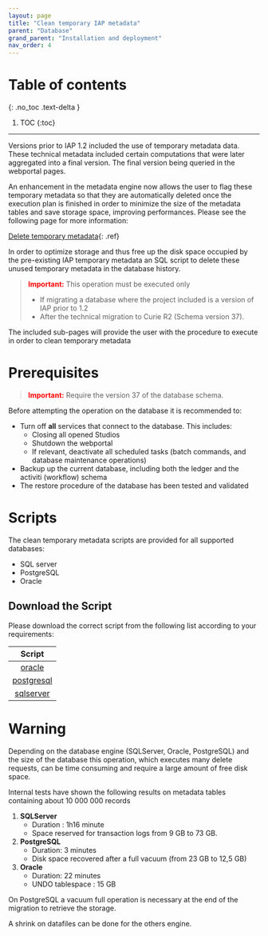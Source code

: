 ```yaml
---
layout: page
title: "Clean temporary IAP metadata"
parent: "Database"
grand_parent: "Installation and deployment"
nav_order: 4
---
```


# Table of contents
{: .no_toc .text-delta }

1. TOC
{:toc}
---

Versions prior to IAP 1.2 included the use of temporary metadata data. These technical metadata included certain computations that were later aggregated into a final version. The final version being queried in the webportal pages.  

An enhancement in the metadata engine now allows the user to flag these temporary metadata so that they are automatically deleted once the execution plan is finished in order to minimize the size of the metadata tables and save storage space, improving performances.  Please see the following page for more information:

[Delete temporary metadata](what-s-new/curie/what-s-new-curie-r2.md){: .ref}

In order to optimize storage and thus free up the disk space occupied by the pre-existing IAP temporary metadata an SQL script to delete these unused temporary metadata in the database history.

> <span style="color:red">**Important:**</span> This operation must be executed only
> * If migrating a database where the project included is a version of IAP prior to 1.2
> * After the technical migration to Curie R2 (Schema version 37).

The included sub-pages will provide the user with the procedure to execute in order to clean temporary metadata

# Prerequisites

> <span style="color:red">**Important:**</span> Require the version 37 of the database schema.

Before attempting the operation on the database it is recommended to:  

* Turn off **all** services that connect to the database. This includes:
  * Closing all opened Studios
  * Shutdown the webportal
  * If relevant, deactivate all scheduled tasks (batch commands, and database maintenance operations)
* Backup up the current database, including both the ledger and the activiti (workflow) schema
* The restore procedure of the database has been tested and validated

# Scripts

The clean temporary metadata scripts are provided for all supported databases:  

* SQL server
* PostgreSQL
* Oracle

## Download the Script

Please download the correct script from the following list according to your requirements:  

|                               Script                                |
|:-------------------------------------------------------------------:|
|      [oracle](./oracle/orcl_clean_IAP_temporary_metadata.sql)       |
|   [postgresql](./postgresql/pg_clean_IAP_temporary_metadata.sql)    |
| [sqlserver](./sqlserver/sqlserver_clean_IAP_temporary_metadata.sql) |

# Warning

Depending on the database engine (SQLServer, Oracle, PostgreSQL) and the size of the database this operation, which executes many delete requests, can be time consuming and require a large amount of free disk space.

Internal tests have shown the following results on metadata tables containing about 10 000 000 records

1. **SQLServer**
   * Duration : 1h16 minute
   * Space reserved for transaction logs from 9 GB to 73 GB.
2. **PostgreSQL**
   * Duration: 3 minutes
   * Disk space recovered after a full vacuum (from 23 GB to 12,5 GB)
3. **Oracle**
   * Duration: 22 minutes
   * UNDO tablespace : 15 GB  

On PostgreSQL a vacuum full operation is necessary at the end of the migration to retrieve the storage.  

A shrink on datafiles can be done for the others engine.  
